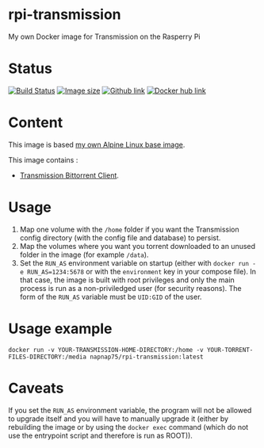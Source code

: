 # rpi-transmission
My own Docker image for Transmission on the Rasperry Pi

# Status
[![Build Status](https://travis-ci.org/napnap75/rpi-transmission.svg?branch=master)](https://travis-ci.org/napnap75/rpi-transmission) [![Image size](https://images.microbadger.com/badges/image/napnap75/rpi-transmission.svg)](https://microbadger.com/images/napnap75/rpi-transmission "Get your own image badge on microbadger.com") [![Github link](https://assets-cdn.github.com/favicon.ico)](https://github.com/napnap75/rpi-transmission) [![Docker hub link](https://www.docker.com/favicon.ico)](https://hub.docker.com/r/napnap75/rpi-transmission/)

# Content
This image is based [my own Alpine Linux base image](https://hub.docker.com/r/napnap75/rpi-alpine-base/).

This image contains :

- [Transmission Bittorrent Client](https://transmissionbt.com/).

# Usage
1. Map one volume with the `/home` folder if you want the Transmission config directory (with the config file and database) to persist.
2. Map the volumes where you want you torrent downloaded to an unused folder in the image (for example `/data`).
3. Set the `RUN_AS` environment variable on startup (either with `docker run -e RUN_AS=1234:5678` or with the `environment` key in your compose file). In that case, the image is built with root privileges and only the main process is run as a non-priviledged user (for security reasons). The form of the `RUN_AS` variable must be `UID:GID` of the user.

# Usage example
`docker run -v YOUR-TRANSMISSION-HOME-DIRECTORY:/home -v YOUR-TORRENT-FILES-DIRECTORY:/media napnap75/rpi-transmission:latest`

# Caveats
If you set the `RUN_AS` environment variable, the program will not be allowed to upgrade itself and you will have to manually upgrade it (either by rebuilding the image or by using the `docker exec` command (which do not use the entrypoint script and therefore is run as ROOT)).
